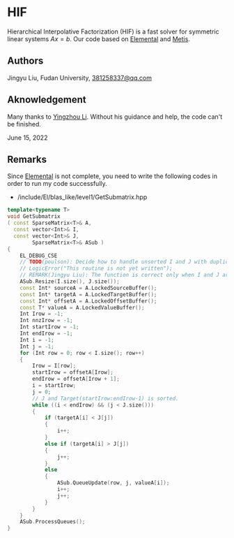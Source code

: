 # HIF

Hierarchical Interpolative Factorization (HIF) is a fast solver for symmetric linear systems $Ax=b$. Our code based on [Elemental](https://github.com/elemental/Elemental) and [Metis](http://glaros.dtc.umn.edu/gkhome/metis/metis/overview).

## Authors

Jingyu Liu, Fudan University, 381258337@qq.com

## Aknowledgement

Many thanks to [Yingzhou Li](https://www.yingzhouli.com/). Without his guidance and help, the code can't be finished.

June 15, 2022

## Remarks

Since [Elemental](https://github.com/elemental/Elemental) is not complete, you need to write the following codes in order to run my code successfully.

- /include/El/blas_like/level1/GetSubmatrix.hpp

``` C++
template<typename T>
void GetSubmatrix
( const SparseMatrix<T>& A,
  const vector<Int>& I,
  const vector<Int>& J,
        SparseMatrix<T>& ASub )
{
    EL_DEBUG_CSE
    // TODO(poulson): Decide how to handle unsorted I and J with duplicates
    // LogicError("This routine is not yet written");
    // REMARK(Jingyu Liu): The function is correct only when I and J are sorted.
    ASub.Resize(I.size(), J.size());
    const Int* sourceA = A.LockedSourceBuffer();
    const Int* targetA = A.LockedTargetBuffer();
    const Int* offsetA = A.LockedOffsetBuffer();
    const T* valueA = A.LockedValueBuffer();
    Int Irow = -1;
    Int nnzIrow = -1;
    Int startIrow = -1;
    Int endIrow = -1;
    Int i = -1;
    Int j = -1;
    for (Int row = 0; row < I.size(); row++)
    {
        Irow = I[row];
        startIrow = offsetA[Irow];
        endIrow = offsetA[Irow + 1];
        i = startIrow;
        j = 0;
        // J and Target(startIrow:endIrow-1) is sorted.
        while ((i < endIrow) && (j < J.size()))
        {
            if (targetA[i] < J[j])
            {
                i++;
            }
            else if (targetA[i] > J[j])
            {
                j++;
            }
            else
            {
                ASub.QueueUpdate(row, j, valueA[i]);
                i++;
                j++;
            }
        }
    }
    ASub.ProcessQueues();
}
```
